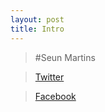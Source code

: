 ```yaml
---
layout: post
title: Intro
---
```

> #Seun Martins

>[Twitter](http://twitter.com/impactmass)

>[Facebook](http://facebook.com/impactmass)

